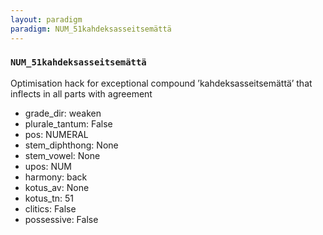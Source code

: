 ```yaml
---
layout: paradigm
paradigm: NUM_51kahdeksasseitsemättä
---
```

### ` NUM_51kahdeksasseitsemättä `

Optimisation hack for exceptional compound ’kahdeksasseitsemättä’ that inflects in all parts with agreement
* grade_dir: weaken
* plurale_tantum: False
* pos: NUMERAL
* stem_diphthong: None
* stem_vowel: None
* upos: NUM
* harmony: back
* kotus_av: None
* kotus_tn: 51
* clitics: False
* possessive: False
